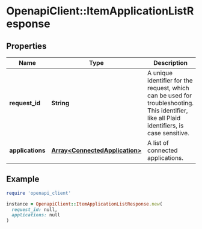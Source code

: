 # OpenapiClient::ItemApplicationListResponse

## Properties

| Name | Type | Description | Notes |
| ---- | ---- | ----------- | ----- |
| **request_id** | **String** | A unique identifier for the request, which can be used for troubleshooting. This identifier, like all Plaid identifiers, is case sensitive. | [optional] |
| **applications** | [**Array&lt;ConnectedApplication&gt;**](ConnectedApplication.md) | A list of connected applications. |  |

## Example

```ruby
require 'openapi_client'

instance = OpenapiClient::ItemApplicationListResponse.new(
  request_id: null,
  applications: null
)
```

